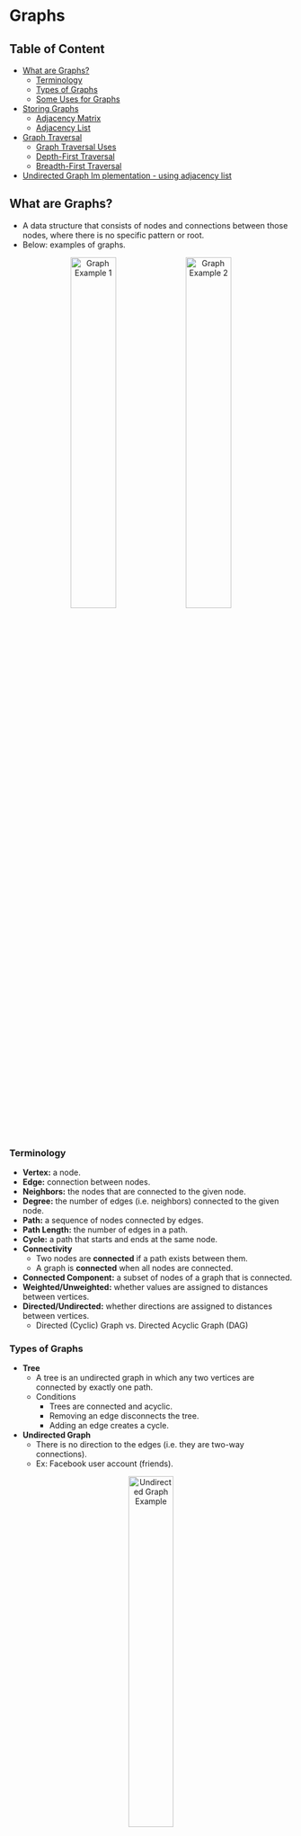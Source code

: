 # Graphs

## Table of Content
- [What are Graphs?](#what-are-graphs)
  - [Terminology](#terminology)
  - [Types of Graphs](#types-of-graphs)
  - [Some Uses for Graphs](#some-uses-for-graphs)
- [Storing Graphs](#storing-graphs)
  - [Adjacency Matrix](#adjacency-matrix)
  - [Adjacency List](#adjacency-list)
- [Graph Traversal](#graph-traversal)
  - [Graph Traversal Uses](#graph-traversal-uses)
  - [Depth-First Traversal](#depth-first-traversal)
  - [Breadth-First Traversal](#breadth-first-traversal)
- [Undirected Graph Im  plementation - using adjacency list](#undirected-graph-implementation---using-adjacency-list)

## What are Graphs?
- A data structure that consists of nodes and connections between those nodes, where there is no specific pattern or root.
- Below: examples of graphs.

<p align="center">
  <img src="https://raw.githubusercontent.com/Kakamotobi/Learned/main/DSA/refImg/graph-example-1.png" alt="Graph Example 1" width="40%" />
  <img src="https://raw.githubusercontent.com/Kakamotobi/Learned/main/DSA/refImg/graph-example-2.png" alt="Graph Example 2" width="40%" />
</p>

### Terminology
- **Vertex:** a node.
- **Edge:** connection between nodes.
- **Neighbors:** the nodes that are connected to the given node.
- **Degree:** the number of edges (i.e. neighbors) connected to the given node.
- **Path:** a sequence of nodes connected by edges.
- **Path Length:** the number of edges in a path.
- **Cycle:** a path that starts and ends at the same node.
- **Connectivity**
  - Two nodes are **connected** if a path exists between them.
  - A graph is **connected** when all nodes are connected.
- **Connected Component:** a subset of nodes of a graph that is connected.
- **Weighted/Unweighted:** whether values are assigned to distances between vertices.
- **Directed/Undirected:** whether directions are assigned to distances between vertices.
  - Directed (Cyclic) Graph vs. Directed Acyclic Graph (DAG)
### Types of Graphs
- **Tree**
  - A tree is an undirected graph in which any two vertices are connected by exactly one path.
  - Conditions
    - Trees are connected and acyclic.
    - Removing an edge disconnects the tree.
    - Adding an edge creates a cycle.
- **Undirected Graph**
  - There is no direction to the edges (i.e. they are two-way connections).
  - Ex: Facebook user account (friends).

<p align="center">
  <img src="https://raw.githubusercontent.com/Kakamotobi/Learned/main/DSA/refImg/graph-example-1.png" alt="Undirected Graph Example" width="40%" />
</p>

- **Directed Graph**
  - Edges have a direction (i.e. they are one-way connections).
  - Ex: Instagram user account (followers).

<p align="center">
  <img src="https://raw.githubusercontent.com/Kakamotobi/Learned/main/DSA/refImg/directed-graph.png" alt="Directed Graph Example" width="40%" />
</p>

- **Unweighted Graph**
  - Edges do not have values associated with them.
  - Ex: college courses and their prerequisites.

<p align="center">
  <img src="https://raw.githubusercontent.com/Kakamotobi/Learned/main/DSA/refImg/graph-example-2.png" alt="Unweighted Graph Example" width="40%" />
</p>

- **Weighted Graph**
  - Edges have values (there is info about the connection itself).
  - Ex: distance between point A to point B in a map.
  - Ex: user's "appetite" for Kanye West (based on the number of Kanye West posts that the user liked, etc).

<p align="center">
  <img src="https://raw.githubusercontent.com/Kakamotobi/Learned/main/DSA/refImg/weighted-graph.png" alt="Unweighted Graph Example" width="40%" />
</p>

### Some Uses for Graphs
- Social Networks
- Location/Mapping/Directions
  - Ex: finding the shortest path taking into account the length of the road, speed limit, bad terrain, traffic, closed, etc.
- Recommendation Engines
  - Ex: "people also watched", "you might also like...", "people you might know", "frequently bought with"
- Routing Algorithms
- Visual Hierarchy
- File System Optimizations

## Storing Graphs
- Need a way to store the vertices and their edges.
- The two standard approaches to do this are: adjacency matrix and adjacency list.
  - Typically use an adjacency list because most data in the real-world tends to be sparsed. There can be lots of vertices. However, they are usually not all connected.
    - i.e., there aren't many connections compared to how many there could be.
### Adjacency Matrix
- **Matrix:** a two-dimensional structure usually implemented with nested arrays to store information in rows and columns.
#### Pros and Cons
- Takes up more space (in sparse graphs).
- Is slower to iterate over all edges.
- However, is faster to lookup a specific edge.
#### Adjacency Matrix Big O
- **|V|**: number of vertices
- **|E|**: number of edges
- **Add Vertex:** O(|V<sup>2</sup>|)
- **Add Edge:** O(1)
- **Remove Vertex:** O(|V<sup>2</sup>|)
- **Remove Edge:** O(|1|)
- **Query:** O(|1|)
- **Storage:** O(|V<sup>2</sup>|)
  - As a 2D structure, adding a new vertex means adding an entire row and column to the matrix.

<p align="center">
  <img src="https://raw.githubusercontent.com/Kakamotobi/Learned/main/DSA/refImg/adjacency-matrix.png" alt="Adjacency Matrix" width="60%" />
</p>

### Adjacency List
- Use an array/list or hashtable to store the edges.
#### Pros and Cons
- Can take up less space (in sparse graphs).
- Is faster to iterate over all edges.
- However, can be slower to lookup a specific edge.
#### Adjacency List Big O
- **|V|**: number of vertices
- **|E|**: number of edges
- **Add Vertex:** O(1)
- **Add Edge:** O(1)
- **Remove Vertex:** O(|V| + |E|)
- **Remove Edge:** O(|E|)
- **Query:** O(|V| + |E|)
- **Storage:** O(|V| + |E|)
  - The amount of storage is determined by the amount of edges/connections there are.
#### Using an Array
<p align="center">
  <img src="https://raw.githubusercontent.com/Kakamotobi/Learned/main/DSA/refImg/adjacency-list-numeric.png" alt="Adjacency List Numeric" width="60%" />
</p>

- Ex: index `3` of the array contains an array of the connecting edges from the vertex `3`.
#### Using a Hash Table
<p align="center">
  <img src="https://raw.githubusercontent.com/Kakamotobi/Learned/main/DSA/refImg/adjacency-list-string.png" alt="Adjacency List String" width="60%" />
</p>

- Ex: the key `A` contains an array of the connecting edges from the vertex `A`.

## Graph Traversal
### Graph Traversal Uses
- Peer to peer networking.
- Web crawlers.
- Finding "closest" matches/recommendations.
- Shortest path problems.
  - GPS navigation
  - Solving mazes.
  - AI (a graph can be used to store different moves. Then traverse it to find the shortest path to win the game).
### Depth-First Traversal
- Explore as far as possible down one branch before "backtracking".
- For graphs, depth-first traversal means following the neighbors before visiting siblings.
- DFS is often preferred to visit every node as it is a bit simpler.
- Keep track of vertices that have already been "visited", effectively "crossing it off" from other vertices' list of connections in order to prevent possible infinite loops.
  - Ex: once vertex `A` has been visited, cross it off from `B` and `C`'s list of connections by using a hash table as an auxiliary structure.
- *Preorder DFS records a node as it is encountered.*
- *Postorder DFS records a node only after it has no more neighbors to explore (dead-end).*
#### Example
<p align="center">
  <img src="https://raw.githubusercontent.com/Kakamotobi/Learned/main/DSA/refImg/depth-first-graph-traversal.png" alt="Depth-First Graph Traversal" width="60%" />
</p>

- Depth-first traversal starting from `A` will result to a traversal of `["A","B","D","E","C","F"]` when using the recursive approach and `["A","C","E","F","D","B"]` when using the iterative approach.
#### DFS Applications
- Cycle Detection
  - If you visit a node that has already been visited, there is a cycle.
- Finding Connected Components of a Graph
  - Run DFS on a random node to find a connected component in the graph.
  - Then, run DFS on an unvisited node to find another connected component.
- Topological Sort
  - Finding a valid order to execute tasks in a Directed Acyclic Graph.
  - If node `A` points to node `B`, node `A` must be done before node `B`.
  - Reversing a DFS Postorder traversal of a DAG will always return a valid Topological Sort of it.
- Maze Generation
  - Instead of inserting neighbor nodes in order, randomly insert them into the stack.
### Breadth-First Traversal
- Explore all neighbors at current depth first before moving on down the branch.
- BFS is generally better in finding the shortest path (or just any path) between two nodes, since it doesn't have to go all the way down a path before moving on to the next path.
#### Example
<p align="center">
  <img src="https://raw.githubusercontent.com/Kakamotobi/Learned/main/DSA/refImg/breadth-first-graph-traversal.png" alt="Breadth-First Graph Traversal" width="60%" />
</p>

- Breadth-first traversal starting from `A` will result to a traversal of `["A","B","C","D","E","F"]`.
### Bidirectional Search
- Used to find the shortest path between two nodes.
- Two BFS is simultaneously executed (one from each node). If the two searches collide, there is a path.
- This is faster than a single BFS to find the shortest path between two nodes.

## Undirected Graph Implementation - using adjacency list
```js
class UndirectedGraph {
  constructor() {
    this.adjacencyList = {};
  }
  
  // Add a new vertex to the graph.
  addVertex(vertex) {
    // If it doesn't exist already, set the vertex to be a key on the adjacency list and set its value to be an empty array.
    if (!this.adjacencyList[vertex]) this.adjacencyList[vertex] = [];
  }
  
  // Add an edge between two vertices.
  addEdge(vertex1, vertex2) {
    // If the vertices are valid.
    if (this.adjacencyList[vertex1] && this.adjacencyList[vertex2]) {
      // Find the key of vertex1 and push vertex2 to the array, and vice versa.
      this.adjacencyList[vertex1].push(vertex2);
      this.adjacencyList[vertex2].push(vertex1);
    }
  }
  
  // Remove an edge between two vertices.
  removeEdge(vertex1, vertex2) {
    // If the vertices are valid.
    if (this.adjacencyList[vertex1] && this.adjacencyList[vertex2]) {
      // Find the key of vertex1 and remove vertex2 to the array, and vice versa.
      this.adjacencyList[vertex1] = this.adjacencyList[vertex1].filter(v => v !== vertex2);
      this.adjacencyList[vertex2] = this.adjacencyList[vertex2].filter(v => v !== vertex1);
    }
  }
  
  // Remove a vertex from the graph.
  removeVertex(vertex) {
    // Remove all values in the adjacency list for this vertex.
    for (let v of this.adjacencyList[vertex]) {
      this.removeEdge(vertex, v);
    }
    // Delete the key in the adjacency list for this vertex.
    delete this.adjacencyList[vertex];
  }
  
  // Depth-First Traversal Recursive
  DepthFirstTraversalRecursive(startingVertex) {
    // To account for `this`'s meaning changing in helper function.
    const adjacencyList = this.adjacencyList;
    // If starting vertex is invalid, return undefined.
    if (!adjacencyList[startingVertex]) return undefined;
    // Initialize array to store the visited node values.
    const visited = [];
    // Initialize an object to keep track of visited nodes.
    const tracker = {};
    // Recursive helper function.
    function traverse(vertex) {
      // Push vertex to visited array and record in tracker.
      visited.push(vertex);
      tracker[vertex] = true;
      // Loop over all neighbors/vertices in the adjacency list for that vertex.
      for (let neighbor of adjacencyList[vertex]) {
        // If the neighbor vertex has not been visited, recursive call on that vertex.
        if (!tracker[neighbor]) traverse(neighbor);
      }
    }
    traverse(startingVertex);
    return visited;
  }
  
  // Depth-First Traversal Iterative using Stack
  DepthFirstTraversalIterative(startingVertex) {
    if (!this.adjacencyList[startingVertex]) return undefined;
    const visited = [];
    const tracker = {};
    // Initialize stack with starting vertex.
    const stack = [startingVertex];
    // Variable for current vertex (top stack).
    let currVertex;
    // While the stack is not empty.
    while (stack.length) {
      // Pop from stack.
      currVertex = stack.pop();
      // If currVertex has not been visited yet.
      if (!tracker[currVertex]) {
        // Push currVertex to visited array and record in tracker.
        visited.push(currVertex);
        tracker[currVertex] = true;
        // Push currVertex's neighbors onto the stack.
        stack.push(...this.adjacencyList[currVertex]);
      }
    }
    return visited;
  }
  
  // Breadth-First Traversal using Queue
  BreadthFirstTraversal(startingVertex) {
    if (!this.adjacencyList[startingVertex]) return undefined;
    const visited = [];
    const tracker = {};
    // Initialize queue with starting vertex.
    const queue = [startingVertex];
    // Record in tracker.
    tracker[startingVertex] = true;
    // Variable for current vertex (first in queue).
    let currVertex;
    // While the queue is not empty.
    while (queue.length) {
      // Dequeue from queue.
      currVertex = queue.shift();
      // Push currVertex to visited array and record in tracker.
      visited.push(currVertex);      
      // Loop over each neighbor/vertex in the adjacency list for currVertex.
      for (let neighbor of this.adjacencyList[currVertex]) {
        // If neighbor has not been visited yet.
        if (!tracker[neighbor]) {
          // Enqueue neighbor.
          queue.push(neighbor);
          // Record in tracker.
          tracker[neighbor] = true;
        }
      }
    }
    return visited;
  }
}
```
